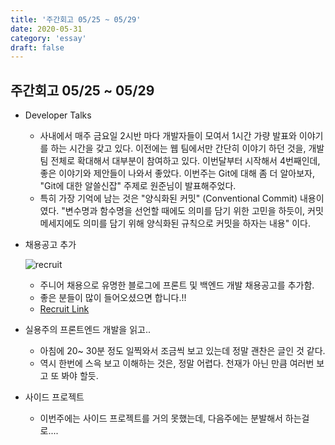 ```yaml
---
title: '주간회고 05/25 ~ 05/29'
date: 2020-05-31
category: 'essay'
draft: false
---
```


## 주간회고 05/25 ~ 05/29

- Developer Talks

  - 사내에서 매주 금요일 2시반 마다 개발자들이 모여서 1시간 가량 발표와 이야기를 하는 시간을 갖고 있다. 이전에는 웹 팀에서만 간단히 이야기 하던 것을, 개발팀 전체로 확대해서 대부분이 참여하고 있다. 이번달부터 시작해서 4번째인데, 좋은 이야기와 제안들이 나와서 좋았다.
    이번주는 Git에 대해 좀 더 알아보자, "Git에 대한 알쓸신잡" 주제로 원준님이 발표해주었다.
  - 특히 가장 기억에 남는 것은 "양식화된 커밋" (Conventional Commit) 내용이였다. "변수명과 함수명을 선언할 때에도 의미를 담기 위한 고민을 하듯이, 커밋메세지에도 의미를 담기 위해 양식화된 규칙으로 커밋을 하자는 내용" 이다.

- 채용공고 추가

  ![recruit](https://user-images.githubusercontent.com/34129711/83348609-44d62580-a369-11ea-9bf6-6833bc639de9.png)

  - 주니어 채용으로 유명한 블로그에 프론트 및 백엔드 개발 채용공고를 추가함.
  - 좋은 분들이 많이 들어오셨으면 합니다.!!
  - [Recruit Link](https://github.com/jojoldu/junior-recruit-scheduler)

- 실용주의 프론트엔드 개발을 읽고..

  - 아침에 20~ 30분 정도 일찍와서 조금씩 보고 있는데 정말 괜찬은 글인 것 같다.
  - 역시 한번에 스윽 보고 이해하는 것은, 정말 어렵다. 천재가 아닌 만큼 여러번 보고 또 봐야 할듯.

- 사이드 프로젝트
  - 이번주에는 사이드 프로젝트를 거의 못했는데, 다음주에는 분발해서 하는걸로....

